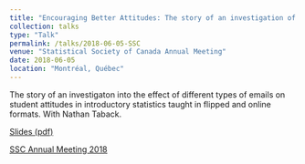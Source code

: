 ```yaml
---
title: "Encouraging Better Attitudes: The story of an investigation of teaching and learning introductory statistics"
collection: talks
type: "Talk"
permalink: /talks/2018-06-05-SSC
venue: "Statistical Society of Canada Annual Meeting"
date: 2018-06-05
location: "Montréal, Québec"
---
```


The story of an investigaton into the effect of different types of emails on student attitudes in introductory statistics taught in flipped and online formats.  With Nathan Taback.

[Slides (pdf)](http://utstat.utoronto.ca/alisong/Talks/GibbsTaback_SSC2018_june2018.pdf)

[SSC Annual Meeting 2018](https://ssc.ca/en/meeting/annual/2018)
